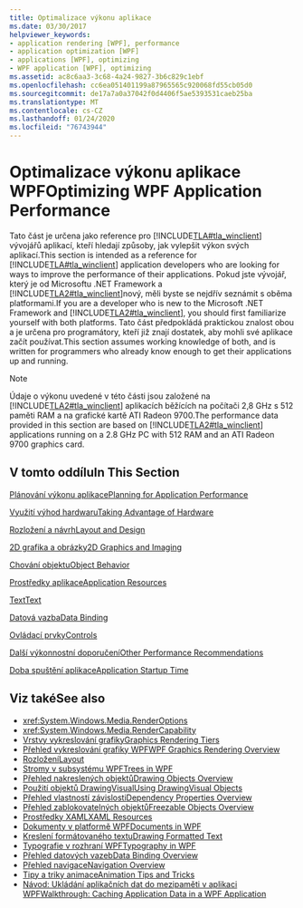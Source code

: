 ```yaml
---
title: Optimalizace výkonu aplikace
ms.date: 03/30/2017
helpviewer_keywords:
- application rendering [WPF], performance
- application optimization [WPF]
- applications [WPF], optimizing
- WPF application [WPF], optimizing
ms.assetid: ac8c6aa3-3c68-4a24-9827-3b6c829c1ebf
ms.openlocfilehash: cc6ea051401199a87965565c920068fd55cb05d0
ms.sourcegitcommit: de17a7a0a37042f0d4406f5ae5393531caeb25ba
ms.translationtype: MT
ms.contentlocale: cs-CZ
ms.lasthandoff: 01/24/2020
ms.locfileid: "76743944"
---
```

# <a name="optimizing-wpf-application-performance"></a><span data-ttu-id="8c27b-102">Optimalizace výkonu aplikace WPF</span><span class="sxs-lookup"><span data-stu-id="8c27b-102">Optimizing WPF Application Performance</span></span>
<span data-ttu-id="8c27b-103">Tato část je určena jako reference pro [!INCLUDE[TLA#tla_winclient](../../../../includes/tlasharptla-winclient-md.md)] vývojářů aplikací, kteří hledají způsoby, jak vylepšit výkon svých aplikací.</span><span class="sxs-lookup"><span data-stu-id="8c27b-103">This section is intended as a reference for [!INCLUDE[TLA#tla_winclient](../../../../includes/tlasharptla-winclient-md.md)] application developers who are looking for ways to improve the performance of their applications.</span></span> <span data-ttu-id="8c27b-104">Pokud jste vývojář, který je od Microsoftu .NET Framework a [!INCLUDE[TLA2#tla_winclient](../../../../includes/tla2sharptla-winclient-md.md)]nový, měli byste se nejdřív seznámit s oběma platformami.</span><span class="sxs-lookup"><span data-stu-id="8c27b-104">If you are a developer who is new to the Microsoft .NET Framework and [!INCLUDE[TLA2#tla_winclient](../../../../includes/tla2sharptla-winclient-md.md)], you should first familiarize yourself with both platforms.</span></span> <span data-ttu-id="8c27b-105">Tato část předpokládá praktickou znalost obou a je určena pro programátory, kteří již znají dostatek, aby mohli své aplikace začít používat.</span><span class="sxs-lookup"><span data-stu-id="8c27b-105">This section assumes working knowledge of both, and is written for programmers who already know enough to get their applications up and running.</span></span>  
  
> [!NOTE]
> <span data-ttu-id="8c27b-106">Údaje o výkonu uvedené v této části jsou založené na [!INCLUDE[TLA2#tla_winclient](../../../../includes/tla2sharptla-winclient-md.md)] aplikacích běžících na počítači 2,8 GHz s 512 paměti RAM a na grafické kartě ATI Radeon 9700.</span><span class="sxs-lookup"><span data-stu-id="8c27b-106">The performance data provided in this section are based on [!INCLUDE[TLA2#tla_winclient](../../../../includes/tla2sharptla-winclient-md.md)] applications running on a 2.8 GHz PC with 512 RAM and an ATI Radeon 9700 graphics card.</span></span>  
  
## <a name="in-this-section"></a><span data-ttu-id="8c27b-107">V tomto oddílu</span><span class="sxs-lookup"><span data-stu-id="8c27b-107">In This Section</span></span>  
 [<span data-ttu-id="8c27b-108">Plánování výkonu aplikace</span><span class="sxs-lookup"><span data-stu-id="8c27b-108">Planning for Application Performance</span></span>](planning-for-application-performance.md)  
  
 [<span data-ttu-id="8c27b-109">Využití výhod hardwaru</span><span class="sxs-lookup"><span data-stu-id="8c27b-109">Taking Advantage of Hardware</span></span>](optimizing-performance-taking-advantage-of-hardware.md)  
  
 [<span data-ttu-id="8c27b-110">Rozložení a návrh</span><span class="sxs-lookup"><span data-stu-id="8c27b-110">Layout and Design</span></span>](optimizing-performance-layout-and-design.md)  
  
 [<span data-ttu-id="8c27b-111">2D grafika a obrázky</span><span class="sxs-lookup"><span data-stu-id="8c27b-111">2D Graphics and Imaging</span></span>](optimizing-performance-2d-graphics-and-imaging.md)  
  
 [<span data-ttu-id="8c27b-112">Chování objektu</span><span class="sxs-lookup"><span data-stu-id="8c27b-112">Object Behavior</span></span>](optimizing-performance-object-behavior.md)  
  
 [<span data-ttu-id="8c27b-113">Prostředky aplikace</span><span class="sxs-lookup"><span data-stu-id="8c27b-113">Application Resources</span></span>](optimizing-performance-application-resources.md)  
  
 [<span data-ttu-id="8c27b-114">Text</span><span class="sxs-lookup"><span data-stu-id="8c27b-114">Text</span></span>](optimizing-performance-text.md)  
  
 [<span data-ttu-id="8c27b-115">Datová vazba</span><span class="sxs-lookup"><span data-stu-id="8c27b-115">Data Binding</span></span>](optimizing-performance-data-binding.md)  
  
 [<span data-ttu-id="8c27b-116">Ovládací prvky</span><span class="sxs-lookup"><span data-stu-id="8c27b-116">Controls</span></span>](optimizing-performance-controls.md)  
  
 [<span data-ttu-id="8c27b-117">Další výkonnostní doporučení</span><span class="sxs-lookup"><span data-stu-id="8c27b-117">Other Performance Recommendations</span></span>](optimizing-performance-other-recommendations.md)  
  
 [<span data-ttu-id="8c27b-118">Doba spuštění aplikace</span><span class="sxs-lookup"><span data-stu-id="8c27b-118">Application Startup Time</span></span>](application-startup-time.md)  
  
## <a name="see-also"></a><span data-ttu-id="8c27b-119">Viz také</span><span class="sxs-lookup"><span data-stu-id="8c27b-119">See also</span></span>

- <xref:System.Windows.Media.RenderOptions>
- <xref:System.Windows.Media.RenderCapability>
- [<span data-ttu-id="8c27b-120">Vrstvy vykreslování grafiky</span><span class="sxs-lookup"><span data-stu-id="8c27b-120">Graphics Rendering Tiers</span></span>](graphics-rendering-tiers.md)
- [<span data-ttu-id="8c27b-121">Přehled vykreslování grafiky WPF</span><span class="sxs-lookup"><span data-stu-id="8c27b-121">WPF Graphics Rendering Overview</span></span>](../graphics-multimedia/wpf-graphics-rendering-overview.md)
- [<span data-ttu-id="8c27b-122">Rozložení</span><span class="sxs-lookup"><span data-stu-id="8c27b-122">Layout</span></span>](layout.md)
- [<span data-ttu-id="8c27b-123">Stromy v subsystému WPF</span><span class="sxs-lookup"><span data-stu-id="8c27b-123">Trees in WPF</span></span>](trees-in-wpf.md)
- [<span data-ttu-id="8c27b-124">Přehled nakreslených objektů</span><span class="sxs-lookup"><span data-stu-id="8c27b-124">Drawing Objects Overview</span></span>](../graphics-multimedia/drawing-objects-overview.md)
- [<span data-ttu-id="8c27b-125">Použití objektů DrawingVisual</span><span class="sxs-lookup"><span data-stu-id="8c27b-125">Using DrawingVisual Objects</span></span>](../graphics-multimedia/using-drawingvisual-objects.md)
- [<span data-ttu-id="8c27b-126">Přehled vlastností závislosti</span><span class="sxs-lookup"><span data-stu-id="8c27b-126">Dependency Properties Overview</span></span>](dependency-properties-overview.md)
- [<span data-ttu-id="8c27b-127">Přehled zablokovatelných objektů</span><span class="sxs-lookup"><span data-stu-id="8c27b-127">Freezable Objects Overview</span></span>](freezable-objects-overview.md)
- [<span data-ttu-id="8c27b-128">Prostředky XAML</span><span class="sxs-lookup"><span data-stu-id="8c27b-128">XAML Resources</span></span>](xaml-resources.md)
- [<span data-ttu-id="8c27b-129">Dokumenty v platformě WPF</span><span class="sxs-lookup"><span data-stu-id="8c27b-129">Documents in WPF</span></span>](documents-in-wpf.md)
- [<span data-ttu-id="8c27b-130">Kreslení formátovaného textu</span><span class="sxs-lookup"><span data-stu-id="8c27b-130">Drawing Formatted Text</span></span>](drawing-formatted-text.md)
- [<span data-ttu-id="8c27b-131">Typografie v rozhraní WPF</span><span class="sxs-lookup"><span data-stu-id="8c27b-131">Typography in WPF</span></span>](typography-in-wpf.md)
- [<span data-ttu-id="8c27b-132">Přehled datových vazeb</span><span class="sxs-lookup"><span data-stu-id="8c27b-132">Data Binding Overview</span></span>](../../../desktop-wpf/data/data-binding-overview.md)
- [<span data-ttu-id="8c27b-133">Přehled navigace</span><span class="sxs-lookup"><span data-stu-id="8c27b-133">Navigation Overview</span></span>](../app-development/navigation-overview.md)
- [<span data-ttu-id="8c27b-134">Tipy a triky animace</span><span class="sxs-lookup"><span data-stu-id="8c27b-134">Animation Tips and Tricks</span></span>](../graphics-multimedia/animation-tips-and-tricks.md)
- [<span data-ttu-id="8c27b-135">Návod: Ukládání aplikačních dat do mezipaměti v aplikaci WPF</span><span class="sxs-lookup"><span data-stu-id="8c27b-135">Walkthrough: Caching Application Data in a WPF Application</span></span>](walkthrough-caching-application-data-in-a-wpf-application.md)

